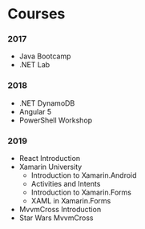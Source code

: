 # Courses

### 2017
- Java Bootcamp
- .NET Lab

### 2018
- .NET DynamoDB
- Angular 5
- PowerShell Workshop

### 2019
- React Introduction
- Xamarin University
	- Introduction to Xamarin.Android
	- Activities and Intents
	- Introduction to Xamarin.Forms
	- XAML in Xamarin.Forms
- MvvmCross Introduction
- Star Wars MvvmCross
